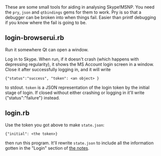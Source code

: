 These are some small tools for aiding in analysing Skype!MSNP. You need the `pry`, `json` and `qtbindings` gems for them to work. Pry is so that a debugger can be broken into when things fail. Easier than printf debugging if you know where the fail is going to be.

## login-browserui.rb
Run it somewhere Qt can open a window.

Log in to Skype. When run, if it doesn't crash (which happens with depressing regularity), it shows the MS Account login screen in a window. Close it after successfully logging in, and it will write

    {"status":"success", "token": <an object> }

to stdout. `token` is a JSON representation of the login token by the initial stage of login. If closed without either crashing or logging in it'll write
    {"status":"failure"}
instead.

## login.rb
Use the token you got above to make `state.json`:

    {"initial": <the token>}

then run this program. It'll rewrite `state.json` to include all the information gotten in the "Login" section of [the notes](../doc/skypenotes.ym).